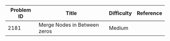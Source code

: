 | Problem ID | Title | Difficulty | Reference
| --- | --- | --- | ---
| 2181 | Merge Nodes in Between zeros | Medium | 
